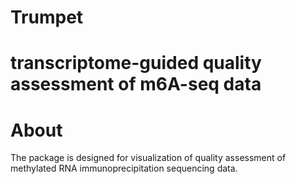 # Trumpet
**transcriptome-guided quality assessment of m6A-seq data**
=======

# About
The package is designed for visualization of quality assessment of methylated RNA immunoprecipitation sequencing data.
